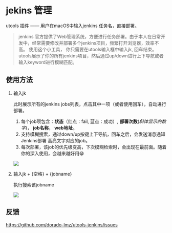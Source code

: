 # jekins 管理

utools 插件 —— 用户在macOS中输入jenkins 任务名，直接部署。

>jenkins 官方提供了Web管理系统，方便进行任务部署。由于本人在日常开发中，经常需要修改并部署多个jenkins项目，频繁打开浏览器，效率不高。
使用这个小工具， 你只需要在utools输入框中输入jk, 回车结束。utools展示了你的所有jenkins项目，然后通过up/down进行上下导航或者输入keyword进行模糊匹配。

## 使用方法

1. 输入jk

    此时展示所有的jenkins jobs列表，点击其中一项（或者使用回车），自动进行部署。

    1. 每个job项包含：**状态**（红点：fail, 蓝点：成功）, **部署次数**(*斜体显示的数字*)， **job名称**， **web地址**。
    2. 支持模糊搜索，通过down/up按键上下导航，回车之后，会发送消息通知Jenkins部署 高亮文字对应的job。
    3. 每次部署，该job的优先级变高，下次模糊检索时，会出现在最前面。随着你的深入使用，会越来越好用😁

    ![](https://tva1.sinaimg.cn/large/006y8mN6ly1g888wzkwcxg30go0c0b2o.gif)

2. 输入jk + {空格} + {jobname}

   执行搜索该jobname

   ![](https://tva1.sinaimg.cn/large/006y8mN6ly1g889717rrng30go08ukjw.gif)



## 反馈

https://github.com/dorado-lmz/utools-jenkins/issues

